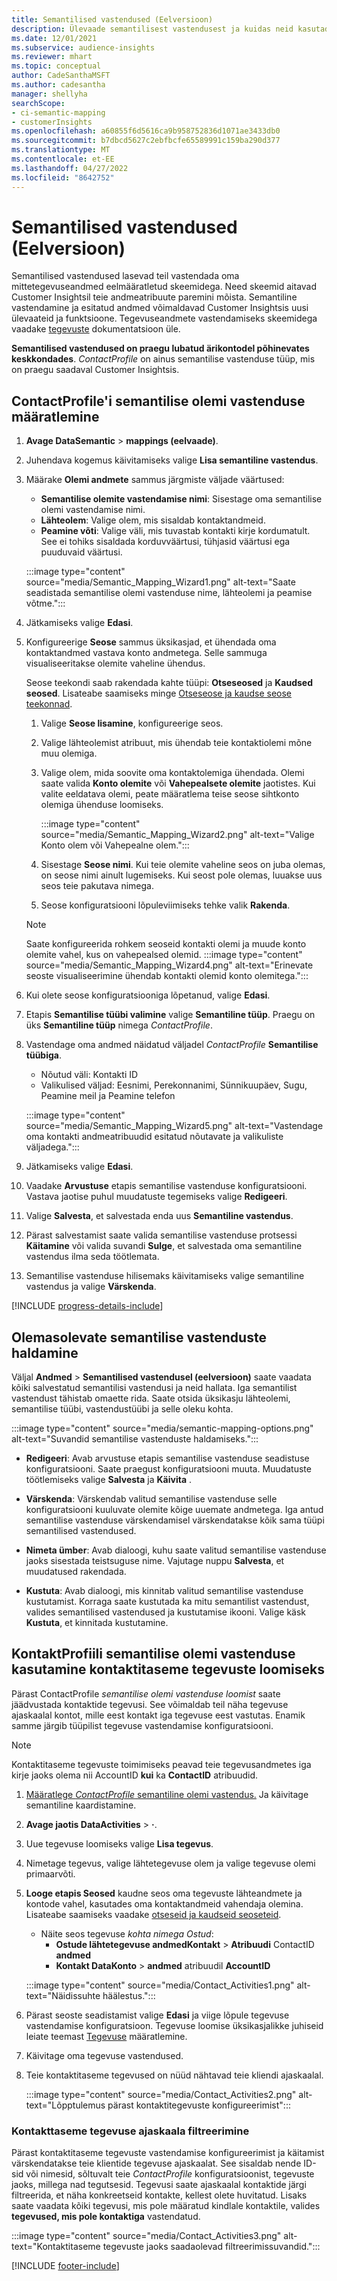```yaml
---
title: Semantilised vastendused (Eelversioon)
description: Ülevaade semantilisest vastendusest ja kuidas neid kasutada.
ms.date: 12/01/2021
ms.subservice: audience-insights
ms.reviewer: mhart
ms.topic: conceptual
author: CadeSanthaMSFT
ms.author: cadesantha
manager: shellyha
searchScope:
- ci-semantic-mapping
- customerInsights
ms.openlocfilehash: a60855f6d5616ca9b958752836d1071ae3433db0
ms.sourcegitcommit: b7dbcd5627c2ebfbcfe65589991c159ba290d377
ms.translationtype: MT
ms.contentlocale: et-EE
ms.lasthandoff: 04/27/2022
ms.locfileid: "8642752"
---
```

# <a name="semantic-mappings-preview"></a>Semantilised vastendused (Eelversioon)

Semantilised vastendused lasevad teil vastendada oma mittetegevuseandmed eelmääratletud skeemidega. Need skeemid aitavad Customer Insightsil teie andmeatribuute paremini mõista. Semantiline vastendamine ja esitatud andmed võimaldavad Customer Insightsis uusi ülevaateid ja funktsioone. Tegevuseandmete vastendamiseks skeemidega vaadake [tegevuste](activities.md) dokumentatsioon üle.

**Semantilised vastendused on praegu lubatud ärikontodel põhinevates keskkondades**. *ContactProfile* on ainus semantilise vastenduse tüüp, mis on praegu saadaval Customer Insightsis.

## <a name="define-a-contactprofile-semantic-entity-mapping"></a>ContactProfile'i semantilise olemi vastenduse määratlemine

1. **Avage DataSemantic** > **mappings (eelvaade)**.

1. Juhendava kogemus käivitamiseks valige **Lisa semantiline vastendus**.

1. Määrake **Olemi andmete** sammus järgmiste väljade väärtused:

   - **Semantilise olemite vastendamise nimi**: Sisestage oma semantilise olemi vastendamise nimi.
   - **Lähteolem**: Valige olem, mis sisaldab kontaktandmeid.
   - **Peamine võti**: Valige väli, mis tuvastab kontakti kirje kordumatult. See ei tohiks sisaldada korduvväärtusi, tühjasid väärtusi ega puuduvaid väärtusi.

   :::image type="content" source="media/Semantic_Mapping_Wizard1.png" alt-text="Saate seadistada semantilise olemi vastenduse nime, lähteolemi ja peamise võtme.":::

1. Jätkamiseks valige **Edasi**.

1. Konfigureerige **Seose** sammus üksikasjad, et ühendada oma kontaktandmed vastava konto andmetega. Selle sammuga visualiseeritakse olemite vaheline ühendus.  

   Seose teekondi saab rakendada kahte tüüpi: **Otseseosed** ja **Kaudsed seosed**. Lisateabe saamiseks minge [Otseseose ja kaudse seose teekonnad](relationships.md#relationship-paths).

   1. Valige **Seose lisamine**, konfigureerige seos.
   1. Valige lähteolemist atribuut, mis ühendab teie kontaktiolemi mõne muu olemiga.
   1. Valige olem, mida soovite oma kontaktolemiga ühendada. Olemi saate valida **Konto olemite** või **Vahepealsete olemite** jaotistes. Kui valite eeldatava olemi, peate määratlema teise seose sihtkonto olemiga ühenduse loomiseks.

      :::image type="content" source="media/Semantic_Mapping_Wizard2.png" alt-text="Valige Konto olem või Vahepealne olem.":::

   1. Sisestage **Seose nimi**. Kui teie olemite vaheline seos on juba olemas, on seose nimi ainult lugemiseks. Kui seost pole olemas, luuakse uus seos teie pakutava nimega.
   1. Seose konfiguratsiooni lõpuleviimiseks tehke valik **Rakenda**.

   > [!NOTE]
   > Saate konfigureerida rohkem seoseid kontakti olemi ja muude konto olemite vahel, kus on vahepealsed olemid.
   >  :::image type="content" source="media/Semantic_Mapping_Wizard4.png" alt-text="Erinevate seoste visualiseerimine ühendab kontakti olemid konto olemitega.":::

1. Kui olete seose konfiguratsiooniga lõpetanud, valige **Edasi**.

1. Etapis **Semantilise tüübi valimine** valige **Semantiline tüüp**. Praegu on üks **Semantiline tüüp** nimega *ContactProfile*.

1. Vastendage oma andmed näidatud väljadel *ContactProfile* **Semantilise tüübiga**.
   - Nõutud väli: Kontakti ID
   - Valikulised väljad: Eesnimi, Perekonnanimi, Sünnikuupäev, Sugu, Peamine meil ja Peamine telefon

   :::image type="content" source="media/Semantic_Mapping_Wizard5.png" alt-text="Vastendage oma kontakti andmeatribuudid esitatud nõutavate ja valikuliste väljadega.":::

1. Jätkamiseks valige **Edasi**.

1. Vaadake **Arvustuse** etapis semantilise vastenduse konfiguratsiooni. Vastava jaotise puhul muudatuste tegemiseks valige **Redigeeri**.

1. Valige **Salvesta**, et salvestada enda uus **Semantiline vastendus**.

1. Pärast salvestamist saate valida semantilise vastenduse protsessi **Käitamine** või valida suvandi **Sulge**, et salvestada oma semantiline vastendus ilma seda töötlemata.

1. Semantilise vastenduse hilisemaks käivitamiseks valige semantiline vastendus ja valige **Värskenda**.

[!INCLUDE [progress-details-include](includes/progress-details-pane.md)]

## <a name="manage-existing-semantic-mappings"></a>Olemasolevate semantilise vastenduste haldamine

Väljal **Andmed** > **Semantilised vastendusel (eelversioon)** saate vaadata kõiki salvestatud semantilisi vastendusi ja neid hallata. Iga semantilist vastendust tähistab omaette rida. Saate otsida üksikasju lähteolemi, semantilise tüübi, vastendustüübi ja selle oleku kohta.

:::image type="content" source="media/semantic-mapping-options.png" alt-text="Suvandid semantilise vastenduste haldamiseks.":::

- **Redigeeri**: Avab arvustuse etapis semantilise vastenduse seadistuse konfiguratsiooni. Saate praegust konfiguratsiooni muuta. Muudatuste töötlemiseks valige **Salvesta** ja **Käivita** .

- **Värskenda**: Värskendab valitud semantilise vastenduse selle konfiguratsiooni kuuluvate olemite kõige uuemate andmetega. Iga antud semantilise vastenduse värskendamisel värskendatakse kõik sama tüüpi semantilised vastendused.

- **Nimeta ümber**: Avab dialoogi, kuhu saate valitud semantilise vastenduse jaoks sisestada teistsuguse nime. Vajutage nuppu **Salvesta**, et muudatused rakendada.

- **Kustuta**: Avab dialoogi, mis kinnitab valitud semantilise vastenduse kustutamist. Korraga saate kustutada ka mitu semantilist vastendust, valides semantilised vastendused ja kustutamise ikooni. Valige käsk **Kustuta**, et kinnitada kustutamine.

## <a name="use-a-contactprofile-semantic-entity-mapping-to-create-contact-level-activities"></a>KontaktProfiili semantilise olemi vastenduse kasutamine kontaktitaseme tegevuste loomiseks

Pärast ContactProfile *semantilise olemi vastenduse loomist* saate jäädvustada kontaktide tegevusi. See võimaldab teil näha tegevuse ajaskaalal kontot, mille eest kontakt iga tegevuse eest vastutas. Enamik samme järgib tüüpilist tegevuse vastendamise konfiguratsiooni.

   > [!NOTE]
   > Kontaktitaseme tegevuste toimimiseks peavad teie tegevusandmetes iga kirje jaoks olema nii AccountID **kui** ka **ContactID** atribuudid.

1. [Määratlege *ContactProfile* semantiline olemi vastendus.](#define-a-contactprofile-semantic-entity-mapping) Ja käivitage semantiline kaardistamine.

1. **Avage jaotis DataActivities** > **·**.

1. Uue tegevuse loomiseks valige **Lisa tegevus**.

1. Nimetage tegevus, valige lähtetegevuse olem ja valige tegevuse olemi primaarvõti.

1. **Looge etapis Seosed** kaudne seos oma tegevuste lähteandmete ja kontode vahel, kasutades oma kontaktandmeid vahendaja olemina. Lisateabe saamiseks vaadake [otseseid ja kaudseid seoseteid](relationships.md#relationship-paths).
   - Näite seos tegevuse *kohta nimega Ostud*:
      - **Ostude lähtetegevuse andmedKontakt** > **Atribuudi** ContactID **andmed**
      - **Kontakt DataKonto** > **andmed** atribuudil **AccountID**

   :::image type="content" source="media/Contact_Activities1.png" alt-text="Näidissuhte häälestus.":::

1. Pärast seoste seadistamist valige **Edasi** ja viige lõpule tegevuse vastendamise konfiguratsioon. Tegevuse loomise üksikasjalikke juhiseid leiate teemast [Tegevuse](activities.md) määratlemine.

1. Käivitage oma tegevuse vastendused.

1. Teie kontaktitaseme tegevused on nüüd nähtavad teie kliendi ajaskaalal.

   :::image type="content" source="media/Contact_Activities2.png" alt-text="Lõpptulemus pärast kontaktitegevuste konfigureerimist":::

### <a name="contact-level-activity-timeline-filtering"></a>Kontakttaseme tegevuse ajaskaala filtreerimine

Pärast kontaktitaseme tegevuste vastendamise konfigureerimist ja käitamist värskendatakse teie klientide tegevuse ajaskaalat. See sisaldab nende ID-sid või nimesid, sõltuvalt teie *ContactProfile* konfiguratsioonist, tegevuste jaoks, millega nad tegutsesid. Tegevusi saate ajaskaalal kontaktide järgi filtreerida, et näha konkreetseid kontakte, kellest olete huvitatud. Lisaks saate vaadata kõiki tegevusi, mis pole määratud kindlale kontaktile, valides **tegevused, mis pole kontaktiga** vastendatud.

   :::image type="content" source="media/Contact_Activities3.png" alt-text="Kontaktitaseme tegevuste jaoks saadaolevad filtreerimissuvandid.":::

[!INCLUDE [footer-include](includes/footer-banner.md)]
